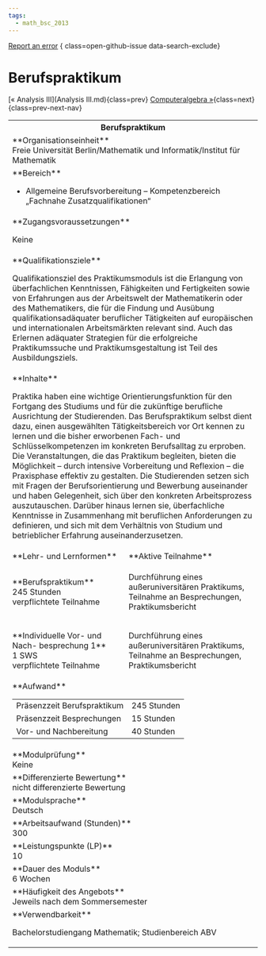 ```yaml
---
tags:
  - math_bsc_2013
---
```

[Report an error](https://github.com/SGSSGene/FUB-SUP/issues/new?title=Error%20in%20%22Berufspraktikum%22&body=There%20seems%20to%20be%20an%20error%20in%20module%20%22Berufspraktikum%22%2E%0A%0A%3CDescribe%20here%20a%20slightly%20more%20detailed%20description%20of%20what%20is%20wrong%3E&labels=bug)
{ class=open-github-issue data-search-exclude}

# Berufspraktikum

[« Analysis III](Analysis III.md){class=prev}
[Computeralgebra »](Computeralgebra.md){class=next}
{class=prev-next-nav}

<table markdown id="moduledesc">
<tr markdown class="moduledesc_head"><th colspan="2">Berufspraktikum </th></tr>
<tr markdown><td colspan="2">**Organisationseinheit**   <br>Freie Universität Berlin/Mathematik und Informatik/Institut für Mathematik</td></tr>

<tr markdown><td colspan="2">**Bereich**<br>


- Allgemeine Berufsvorbereitung – Kompetenzbereich „Fachnahe Zusatzqualifikationen“

</td></tr>

<tr markdown><td colspan="2">**Zugangsvoraussetzungen** <br>

Keine


</td></tr>
<tr markdown><td colspan="2">**Qualifikationsziele**    <br>

Qualifikationsziel des Praktikumsmoduls ist die Erlangung von überfachlichen
Kenntnissen, Fähigkeiten und Fertigkeiten sowie von Erfahrungen aus der
Arbeitswelt der Mathematikerin oder des Mathematikers, die für die Findung
und Ausübung qualifikationsadäquater beruflicher Tätigkeiten auf
europäischen und internationalen Arbeitsmärkten relevant sind. Auch das
Erlernen adäquater Strategien für die erfolgreiche Praktikumssuche und
Praktikumsgestaltung ist Teil des Ausbildungsziels.


</td></tr>
<tr markdown><td colspan="2">**Inhalte**                <br>

Praktika haben eine wichtige Orientierungsfunktion für den Fortgang des
Studiums und für die zukünftige berufliche Ausrichtung der Studierenden. Das
Berufspraktikum selbst dient dazu, einen ausgewählten Tätigkeitsbereich vor
Ort kennen zu lernen und die bisher erworbenen Fach- und
Schlüsselkompetenzen im konkreten Berufsalltag zu erproben. Die
Veranstaltungen, die das Praktikum begleiten, bieten die Möglichkeit – durch
intensive Vorbereitung und Reflexion – die Praxisphase effektiv zu gestalten.
Die Studierenden setzen sich mit Fragen der Berufsorientierung und Bewerbung auseinander und haben
Gelegenheit, sich über den konkreten Arbeitsprozess auszutauschen. Darüber
hinaus lernen sie, überfachliche Kenntnisse in Zusammenhang mit
beruflichen Anforderungen zu definieren, und sich mit dem Verhältnis von
Studium und betrieblicher Erfahrung auseinanderzusetzen.


</td></tr>

<tr markdown><td>**Lehr- und Lernformen**</td><td>**Aktive Teilnahme**</td></tr>
<tr markdown><td> **Berufspraktikum** <br>245 Stunden <br> verpflichtete Teilnahme</td><td>

Durchführung eines außeruniversitären Praktikums, Teilnahme an Besprechungen, Praktikumsbericht
</td></tr>
<tr markdown><td> **Individuelle Vor- und Nach- besprechung 1** <br>1 SWS <br> verpflichtete Teilnahme</td><td>

Durchführung eines außeruniversitären Praktikums, Teilnahme an Besprechungen, Praktikumsbericht
</td></tr>
<tr markdown><td colspan="2">**Aufwand**                <br>
<table class="aufwand_table">
<tr><td>Präsenzzeit Berufspraktikum</td><td>245 Stunden</td></tr>
<tr><td>Präsenzzeit Besprechungen</td><td>15 Stunden</td></tr>
<tr><td>Vor- und Nachbereitung</td><td>40 Stunden</td></tr>
</table>

</td></tr>
<tr markdown><td colspan="2">**Modulprüfung**             <br>Keine


</td></tr>
<tr markdown><td colspan="2">**Differenzierte Bewertung** <br>nicht differenzierte Bewertung

</td></tr>
<tr markdown><td colspan="2">**Modulsprache**             <br>Deutsch</td></tr>
<tr markdown><td colspan="2">**Arbeitsaufwand (Stunden)** <br>300</td></tr>
<tr markdown><td colspan="2">**Leistungspunkte (LP)**     <br>10</td></tr>
<tr markdown><td colspan="2">**Dauer des Moduls**         <br>6 Wochen</td></tr>
<tr markdown><td colspan="2">**Häufigkeit des Angebots**  <br>Jeweils nach dem Sommersemester</td></tr>
<tr markdown><td colspan="2">**Verwendbarkeit**           <br>

Bachelorstudiengang Mathematik; Studienbereich ABV


</td></tr>


</table>
